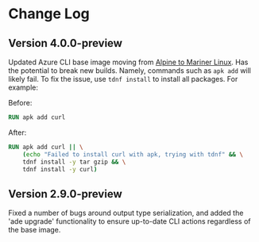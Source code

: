 # Change Log

## Version 4.0.0-preview
Updated Azure CLI base image moving from [Alpine to Mariner Linux](https://techcommunity.microsoft.com/blog/azuretoolsblog/azure-cli-docker-container-base-linux-image-is-now-azure-linux/4236248). Has the potential to break new builds. Namely, commands such as `apk add` will likely fail. To fix the issue, use `tdnf install` to install all packages. For example:

Before:
```dockerfile
RUN apk add curl
```

After:
```dockerfile
RUN apk add curl || \
    (echo "Failed to install curl with apk, trying with tdnf" && \
    tdnf install -y tar gzip && \
    tdnf install -y curl)
```

## Version 2.9.0-preview
Fixed a number of bugs around output type serialization, and added the 'ade upgrade' functionality to ensure up-to-date CLI actions regardless of the base image.
